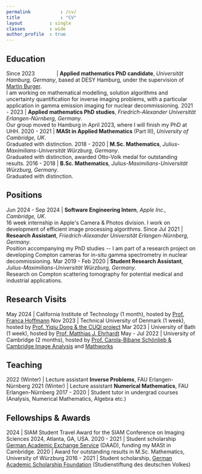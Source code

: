 ```yaml
---
permalink			: /cv/
title				: "CV"
layout 			: single
classes			: wide
author_profile	: true
---
```

## Education

Since 2023 <img width=50/> | **Applied mathematics PhD candidate**, *Universität Hamburg, Germany*, based at DESY Hamburg, under the supervision of [Martin Burger](https://helmholtz-imaging.de/person/prof-dr-martin-burger/).<br>I am working on mathematical modelling, solution algorithms and uncertainty quantification for inverse imaging problems, with a particular application in gamma emission imaging for nuclear decommissioning.
2021 - 2023 | **Applied mathematics PhD studies**, *Friedrich-Alexander Universität Erlangen-Nürnberg, Germany*.<br>Our group moved to Hamburg in April 2023, where I will finish my PhD at UHH.
2020 - 2021 | **MASt in Applied Mathematics** (Part III), *University of Cambridge, UK*.<br>Graduated with distinction.
2018 - 2020 | **M.Sc. Mathematics**, *Julius-Maximilians-Universität Würzburg, Germany*.<br>Graduated with distinction, awarded Otto-Volk medal for outstanding results.
2016 - 2018 | **B.Sc. Mathematics**, *Julius-Maximilians-Universität Würzburg, Germany*.<br>Graduated with distinction.

## Positions
Jun 2024 - Sep 2024 | **Software Engineering Intern**, *Apple Inc., Cambridge, UK*.<br>16 week internship in Apple's Camera & Photos division. I work on development of efficient image processing algorithms.
Since Jul 2021 | **Research Assistant**, *Friedrich-Alexander Universität Erlangen-Nürnberg, Germany*.<br>Position accompanying my PhD studies -- I am part of a research project on developing Compton cameras for in-situ gamma spectrometry in nuclear decommissioning.
Mar 2019 - Feb 2020 | **Student Research Assistant**, *Julius-Maximilians-Universität Würzburg, Germany*.<br>Research on Compton scattering tomography for potential medical and industrial applications.

## Research Visits

May 2024 | California Institute of Technology (1 month), hosted by [Prof. Franca Hoffmann](https://francahoffmann.wordpress.com/)
Nov 2023 | Technical University of Denmark (1 week), hosted by [Prof. Yiqiu Dong & the CUQI project](https://sites.dtu.dk/cuqi)
Mar 2023 | University of Bath (1 week), hosted by [Prof. Matthias J. Ehrhardt](https://mehrhardt.github.io/)
May - Jul 2022 | University of Cambridge (2 months), hosted by [Prof. Carola-Bibane Schönlieb & Cambridge Image Analysis](https://www.damtp.cam.ac.uk/research/cia/cambridge-image-analysis) and [Mathworks](https://mathworks.com/)

## Teaching

2022 (Winter) | Lecture assistant **Inverse Problems**, FAU Erlangen-Nürnberg
2021 (Winter) | Lecture assistant **Numerical Mathematics**, FAU Erlangen-Nürnberg
2017 - 2020 | Student tutor in undergrad courses (Analysis, Numerical Mathematics, Algebra etc.)

## Fellowships & Awards

2024 | SIAM Student Travel Award for the SIAM Conference on Imaging Sciences 2024, Atlanta, GA, USA.
2020 - 2021 | Student scholarship [German Academic Exchange Service](https://www.daad.org/en) (DAAD), funding my MASt in Cambridge.
2020 | Award for outstanding results in M.Sc. Mathematics, University of Würzburg
2016 - 2021 | Student scholarship, [German Academic Scholarship Foundation](https://www.studienstiftung.de/en/) (Studienstiftung des deutschen Volkes)
